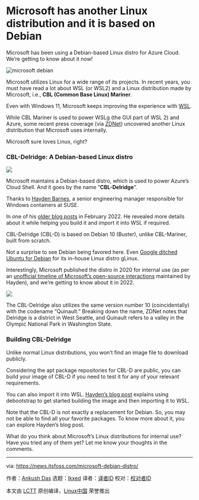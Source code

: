 [#]: subject: "Microsoft has another Linux distribution and it is based on Debian"
[#]: via: "https://news.itsfoss.com/microsoft-debian-distro/"
[#]: author: "Ankush Das https://news.itsfoss.com/author/ankush/"
[#]: collector: "lkxed"
[#]: translator: " "
[#]: reviewer: " "
[#]: publisher: " "
[#]: url: " "

Microsoft has another Linux distribution and it is based on Debian
======
Microsoft has been using a Debian-based Linux distro for Azure Cloud. We’re getting to know about it now!

![microsoft debian][1]

Microsoft utilizes Linux for a wide range of its projects. In recent years, you must have read a lot about WSL (or WSL2) and a Linux distribution made by Microsoft, i.e., **CBL (Common Base Linux) Mariner**.

Even with Windows 11, Microsoft keeps improving the experience with [WSL][2].

While CBL Mariner is used to power WSLg (the GUI part of WSL 2) and Azure, some recent press coverage (via [ZDNet][3]) uncovered another Linux distribution that Microsoft uses internally.

Microsoft sure loves Linux, right?

### CBL-Delridge: A Debian-based Linux distro

![][4]

Microsoft maintains a Debian-based distro, which is used to power Azure’s Cloud Shell. And it goes by the name “**CBL-Delridge**“.

Thanks to [Hayden Barnes][5], a senior engineering manager responsible for Windows containers at SUSE.

In one of his [older blog posts][6] in February 2022. He revealed more details about it while helping you build it and import it into WSL if required.

CBL-Delridge (CBL-D) is based on Debian 10 (Buster), unlike CBL-Mariner, built from scratch.

Not a surprise to see Debian being favored here. Even [Google ditched Ubuntu for Debian][7] for its in-house Linux distro gLinux.

Interestingly, Microsoft published the distro in 2020 for internal use (as per an [unofficial timeline of Microsoft’s open-source interactions][8] maintained by Hayden), and we’re getting to know about it in 2022.

![][9]

The CBL-Delridge also utilizes the same version number 10 (coincidentally) with the codename “Quinault.” Breaking down the name, ZDNet notes that Delridge is a district in West Seattle, and Quinault refers to a valley in the Olympic National Park in Washington State.

### Building CBL-Delridge

Unlike normal Linux distributions, you won’t find an image file to download publicly.

Considering the apt package repositories for CBL-D are public, you can build your image of CBL-D if you need to test it for any of your relevant requirements.

You can also import it into WSL. [Hayden’s blog post][10] explains using debootstrap to get started building the image and then importing it to WSL.

Note that the CBL-D is not exactly a replacement for Debian. So, you may not be able to find all your favorite packages. To know more about it, you can explore Hayden’s blog post.

What do you think about Microsoft’s Linux distributions for internal use? Have you tried any of them yet? Let me know your thoughts in the comments.

--------------------------------------------------------------------------------

via: https://news.itsfoss.com/microsoft-debian-distro/

作者：[Ankush Das][a]
选题：[lkxed][b]
译者：[译者ID](https://github.com/译者ID)
校对：[校对者ID](https://github.com/校对者ID)

本文由 [LCTT](https://github.com/LCTT/TranslateProject) 原创编译，[Linux中国](https://linux.cn/) 荣誉推出

[a]: https://news.itsfoss.com/author/ankush/
[b]: https://github.com/lkxed
[1]: https://news.itsfoss.com/wp-content/uploads/2022/05/microsoft-new-debian-based-linux-distro.jpg
[2]: https://news.itsfoss.com/windows-11-wsl/
[3]: https://www.zdnet.com/article/surprise-theres-yet-another-microsoft-linux-distro-cbl-delridge/
[4]: https://news.itsfoss.com/wp-content/uploads/2022/05/azure-delridge.png
[5]: https://twitter.com/unixterminal
[6]: https://boxofcables.dev/building-cbl-d-microsofts-other-linux-distro/
[7]: https://itsfoss.com/goobuntu-glinux-google/
[8]: https://github.com/sirredbeard/microsoft-opensource
[9]: https://news.itsfoss.com/wp-content/uploads/2022/05/wsl-cbl-delridge-1024x600.png
[10]: https://boxofcables.dev/building-cbl-d-microsofts-other-linux-distro/
